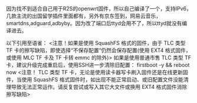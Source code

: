 因为找不到适合自己用于R2S的openwrt固件，所以自己编译了一个，支持IPv6，几款主流的出国留学插件里面都有，另外有京东签到，网易云音乐，smartdns,adguard,adbyby。因为改了端口后ttyd会用不了，所以ttyd就没有编译进去。

以下引用至语雀：
<注意！如果是使用 SquashFS 格式的固件，由于 TLC 类型 TF 卡的擦写缺陷，即使选择“不保存配置“仍然会保存配置(使用 EXT4 格式固件，或使用 MLC TF 卡及 TF 卡转 emmc 的除外)>
如果是使用普通市售 TLC 类型 TF 卡，建议升级完成重启后，使用SSH进一步清除旧配置：
firstboot -y && reboot now
<注意！ TLC 类型 TF 卡，无论是使用读卡器写卡刷入固件还是在线更新固件，当使用 SquashFS 格式固件时，如出现不能正常启动、或旧配置文件没能清理导致无法正常运作。请反复尝试或写入其它大文件或换用 EXT4 格式固件消除擦写缺陷>
